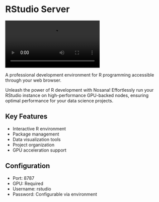 # RStudio Server

![RStudio](https://raw.githubusercontent.com/nosana-ci/templates/refs/heads/main/templates/rstudio/rstudio.mp4)

A professional development environment for R programming accessible through your web browser.

Unleash the power of R development with Nosana! Effortlessly run your RStudio instance on high-performance GPU-backed nodes, ensuring optimal performance for your data science projects.

## Key Features
- Interactive R environment
- Package management
- Data visualization tools
- Project organization
- GPU acceleration support

## Configuration
- Port: 8787
- GPU: Required
- Username: rstudio
- Password: Configurable via environment
